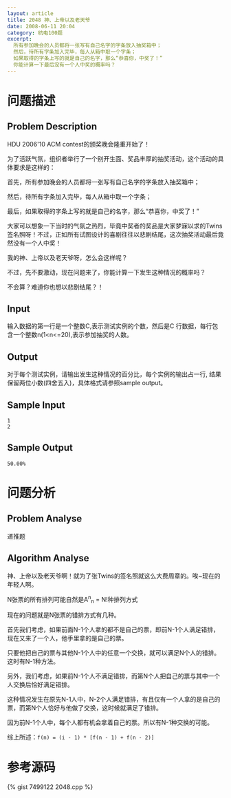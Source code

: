 ```yaml
---
layout: article
title: 2048 神、上帝以及老天爷
date: 2008-06-11 20:04
category: 杭电100题
excerpt:
  所有参加晚会的人员都将一张写有自己名字的字条放入抽奖箱中；
  然后，待所有字条加入完毕，每人从箱中取一个字条；
  如果取得的字条上写的就是自己的名字，那么“恭喜你，中奖了！”
  你能计算一下最后没有一个人中奖的概率吗？
---
```

# 问题描述

## Problem Description

HDU 2006'10 ACM contest的颁奖晚会隆重开始了！

为了活跃气氛，组织者举行了一个别开生面、奖品丰厚的抽奖活动，这个活动的具体要求是这样的：

首先，所有参加晚会的人员都将一张写有自己名字的字条放入抽奖箱中；

然后，待所有字条加入完毕，每人从箱中取一个字条；

最后，如果取得的字条上写的就是自己的名字，那么“恭喜你，中奖了！”

大家可以想象一下当时的气氛之热烈，毕竟中奖者的奖品是大家梦寐以求的Twins签名照呀！不过，正如所有试图设计的喜剧往往以悲剧结尾，这次抽奖活动最后竟然没有一个人中奖！

我的神、上帝以及老天爷呀，怎么会这样呢？

不过，先不要激动，现在问题来了，你能计算一下发生这种情况的概率吗？

不会算？难道你也想以悲剧结尾？！

## Input

输入数据的第一行是一个整数C,表示测试实例的个数，然后是C 行数据，每行包含一个整数n(1<n<=20),表示参加抽奖的人数。

## Output

对于每个测试实例，请输出发生这种情况的百分比，每个实例的输出占一行, 结果保留两位小数(四舍五入)，具体格式请参照sample output。

## Sample Input

    1
    2

## Sample Output

    50.00%

# 问题分析

## Problem Analyse

递推题

## Algorithm Analyse

神、上帝以及老天爷啊！就为了张Twins的签名照就这么大费周章的。唉~现在的年轻人啊。

N张票的所有排列可能自然是A<sup>n</sup><sub>n</sub> = N!种排列方式

现在的问题就是N张票的错排方式有几种。

首先我们考虑，如果前面N-1个人拿的都不是自己的票，即前N-1个人满足错排，现在又来了一个人，他手里拿的是自己的票。

只要他把自己的票与其他N-1个人中的任意一个交换，就可以满足N个人的错排。这时有N-1种方法。

另外，我们考虑，如果前N-1个人不满足错排，而第N个人把自己的票与其中一个人交换后恰好满足错排。

这种情况发生在原先N-1人中，N-2个人满足错排，有且仅有一个人拿的是自己的票，而第N个人恰好与他做了交换，这时候就满足了错排。

因为前N-1个人中，每个人都有机会拿着自己的票。所以有N-1种交换的可能。

综上所述：`f(n) = (i - 1) * [f(n - 1) + f(n - 2)] `

# 参考源码

{% gist 7499122 2048.cpp %}
